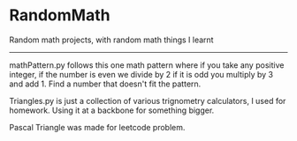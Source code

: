 # RandomMath
Random math projects, with random math things I learnt


--------------------------------------------------------------------------------


mathPattern.py follows this one math pattern where if you take any positive integer, if the number is even we divide by 2 if it is odd you multiply by 3 and add 1. Find a number that doesn't fit the pattern.


Triangles.py is just a collection of various trignometry calculators, I used for homework. Using it at a backbone for something bigger.

Pascal Triangle was made for leetcode problem.
